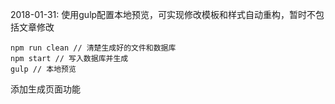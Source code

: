 2018-01-31: 
  使用gulp配置本地预览，可实现修改模板和样式自动重构，暂时不包括文章修改
  ```
  npm run clean // 清楚生成好的文件和数据库
  npm start // 写入数据库并生成
  gulp // 本地预览
  ```

  添加生成页面功能
